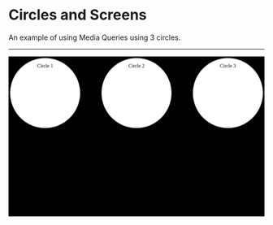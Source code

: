 # Circles and Screens

An example of using Media Queries using 3 circles. 

------

![circles](./circles.png)